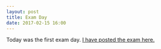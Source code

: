 ```yaml
---
layout: post
title: Exam Day
date: 2017-02-15 16:00
---
```


Today was the first exam day. [I have posted the exam here.]({{site.baseurl}}/images/ExamOne.pdf)
